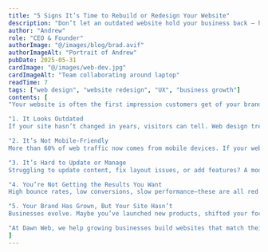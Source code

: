 ```yaml
---
title: "5 Signs It’s Time to Rebuild or Redesign Your Website"
description: "Don’t let an outdated website hold your business back — here are the top signs you need a fresh start."
author: "Andrew"
role: "CEO & Founder"
authorImage: "@/images/blog/brad.avif"
authorImageAlt: "Portrait of Andrew"
pubDate: 2025-05-31
cardImage: "@/images/web-dev.jpg"
cardImageAlt: "Team collaborating around laptop"
readTime: 7
tags: ["web design", "website redesign", "UX", "business growth"]
contents: [
"Your website is often the first impression customers get of your brand. But if it’s outdated or underperforming, it might be hurting more than helping. At Dawn Web, we’ve seen firsthand how a strategic redesign can reignite a business’s online presence and drive results.",

"1. It Looks Outdated
If your site hasn’t changed in years, visitors can tell. Web design trends evolve quickly—what looked modern in 2018 can feel obsolete today. A clean, updated interface builds trust and keeps people engaged.",

"2. It’s Not Mobile-Friendly
More than 60% of web traffic now comes from mobile devices. If your website doesn’t adapt well to phones and tablets, you’re losing potential customers before they even get started.",

"3. It’s Hard to Update or Manage
Struggling to update content, fix layout issues, or add features? A modern CMS and modular build make content changes fast and stress-free—something we prioritize in all Dawn Web builds.",

"4. You’re Not Getting the Results You Want
High bounce rates, low conversions, slow performance—these are all red flags. A redesign isn’t just about looks; it’s about improving how your website performs for your business goals.",

"5. Your Brand Has Grown, But Your Site Hasn’t
Businesses evolve. Maybe you’ve launched new products, shifted your focus, or expanded your audience. If your site no longer reflects who you are or what you offer, it’s time to align your digital presence with your current vision.",

"At Dawn Web, we help growing businesses build websites that match their ambition. Whether it’s a full rebuild or a strategic refresh, we make sure your site works for you—not against you."
]
---
```

